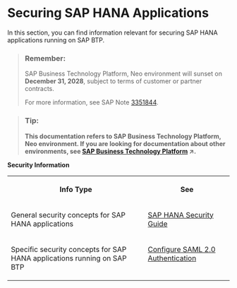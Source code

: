 <!-- loio4ed551f2aa2f42e2915377f41e9f5b9f -->

# Securing SAP HANA Applications

In this section, you can find information relevant for securing SAP HANA applications running on SAP BTP.



> ### Remember:  
> SAP Business Technology Platform, Neo environment will sunset on **December 31, 2028**, subject to terms of customer or partner contracts.
> 
> For more information, see SAP Note [3351844](https://launchpad.support.sap.com/#/notes/3351844).

> ### Tip:  
> **This documentation refers to SAP Business Technology Platform, Neo environment. If you are looking for documentation about other environments, see [SAP Business Technology Platform](https://help.sap.com/viewer/65de2977205c403bbc107264b8eccf4b/Cloud/en-US/6a2c1ab5a31b4ed9a2ce17a5329e1dd8.html "SAP Business Technology Platform (SAP BTP) is an integrated offering comprised of four technology portfolios: database and data management, application development and integration, analytics, and intelligent technologies. The platform offers users the ability to turn data into business value, compose end-to-end business processes, and build and extend SAP applications quickly.") :arrow_upper_right:.**



**Security Information**


<table>
<tr>
<th valign="top">

Info Type



</th>
<th valign="top">

See



</th>
</tr>
<tr>
<td valign="top">

General security concepts for SAP HANA applications



</td>
<td valign="top">

[SAP HANA Security Guide](http://help.sap.com/hana/SAP_HANA_Security_Guide_en.pdf)



</td>
</tr>
<tr>
<td valign="top">

Specific security concepts for SAP HANA applications running on SAP BTP



</td>
<td valign="top">

[Configure SAML 2.0 Authentication](../30-development-neo/configure-saml-2-0-authentication-2a71022.md)



</td>
</tr>
</table>

